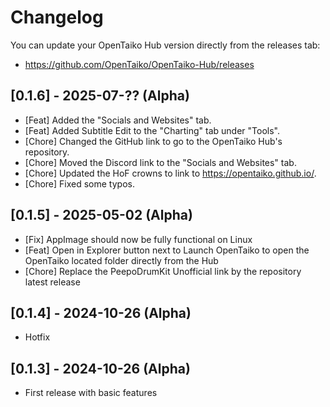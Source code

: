 # Changelog

You can update your OpenTaiko Hub version directly from the releases tab:
- https://github.com/OpenTaiko/OpenTaiko-Hub/releases

## [0.1.6] - 2025-07-?? (Alpha)

- [Feat] Added the "Socials and Websites" tab.
- [Feat] Added Subtitle Edit to the "Charting" tab under "Tools".
- [Chore] Changed the GitHub link to go to the OpenTaiko Hub's repository.
- [Chore] Moved the Discord link to the "Socials and Websites" tab.
- [Chore] Updated the HoF crowns to link to https://opentaiko.github.io/.
- [Chore] Fixed some typos.

## [0.1.5] - 2025-05-02 (Alpha)

- [Fix] AppImage should now be fully functional on Linux
- [Feat] Open in Explorer button next to Launch OpenTaiko to open the OpenTaiko located folder directly from the Hub
- [Chore] Replace the PeepoDrumKit Unofficial link by the repository latest release

## [0.1.4] - 2024-10-26 (Alpha)

- Hotfix

## [0.1.3] - 2024-10-26 (Alpha)

- First release with basic features